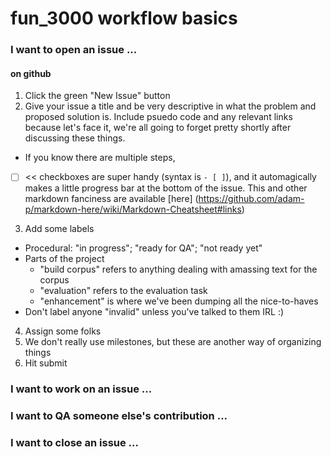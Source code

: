 # fun_3000 workflow basics

### I want to open an issue ...

#### on github
1. Click the green "New Issue" button
2. Give your issue a title and be very descriptive in what the problem and proposed solution is. Include psuedo code and any relevant links because let's face it, we're all going to forget pretty shortly after discussing these things. 
  * If you know there are multiple steps,
   - [ ] << checkboxes are super handy (syntax is ` - [ ] `), and it automagically makes a little progress bar at the bottom of the issue. This and other markdown fanciness are available [here] (https://github.com/adam-p/markdown-here/wiki/Markdown-Cheatsheet#links)
3. Add some labels
  * Procedural: "in progress"; "ready for QA"; "not ready yet"
  * Parts of the project
      * "build corpus" refers to anything dealing with amassing text for the corpus
      * "evaluation" refers to the evaluation task
      * "enhancement" is where we've been dumping all the nice-to-haves
  * Don't label anyone "invalid" unless you've talked to them IRL :)
4. Assign some folks
5. We don't really use milestones, but these are another way of organizing things
6. Hit submit

### I want to work on an issue ...

### I want to QA someone else's contribution ...

### I want to close an issue ...
